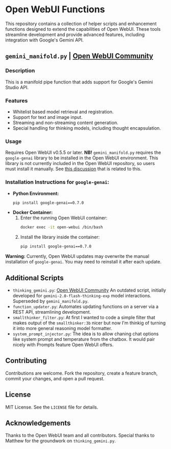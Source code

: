 # Open WebUI Functions

This repository contains a collection of helper scripts and enhancement functions designed to extend the capabilities of Open WebUI. These tools streamline development and provide advanced features, including integration with Google's Gemini API.

## `gemini_manifold.py` | [Open WebUI Community](https://openwebui.com/f/suurt8ll/gemini_manifold)

### Description

This is a manifold pipe function that adds support for Google's Gemini Studio API.

### Features

-   Whitelist based model retrieval and registration.
-   Support for text and image input.
-   Streaming and non-streaming content generation.
-   Special handling for thinking models, including thought encapsulation.

### Usage

Requires Open WebUI v0.5.5 or later. **NB!** `gemini_manifold.py` requires the `google-genai` library to be installed in the Open WebUI environment. This library is not currently included in the Open WebUI repository, so users must install it manually. See [this discussion](https://github.com/open-webui/open-webui/discussions/8951) that is related to this.

### Installation Instructions for `google-genai`:

-   **Python Environment:**
    ```bash
    pip install google-genai==0.7.0
    ```
-   **Docker Container:**
    1. Enter the running Open WebUI container:
        ```bash
        docker exec -it open-webui /bin/bash
        ```
    2. Install the library inside the container:
        ```bash
        pip install google-genai==0.7.0
        ```

**Warning:** Currently, Open WebUI updates may overwrite the manual installation of `google-genai`. You may need to reinstall it after each update.

## Additional Scripts

-   `thinking_gemini.py`: [Open WebUI Community](https://openwebui.com/f/suurt8ll/thinking_gemini) An outdated script, initially developed for `gemini-2.0-flash-thinking-exp` model interactions. Superseded by `gemini_manifold.py`.
-   `function_updater.py`: Automates updating functions on a server via a REST API, streamlining development.
-   `smallthinker_filter.py`: At first I wanted to code a simple filter that makes output of the `smallthinker:3b` nicer but now I'm thinkig of turning it into more general reasoning model formatter.
-   `system_prompt_injector.py`: The idea is to allow chaning chat options like system prompt and temperature from the chatbox. It would pair nicely with Prompts feature Open WebUI offers.

## Contributing

Contributions are welcome. Fork the repository, create a feature branch, commit your changes, and open a pull request.

## License

MIT License. See the `LICENSE` file for details.

## Acknowledgements

Thanks to the Open WebUI team and all contributors. Special thanks to Matthew for the groundwork on `thinking_gemini.py`.
